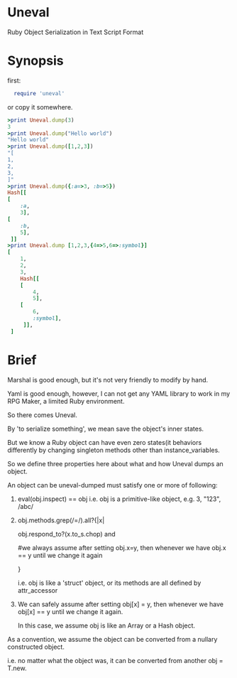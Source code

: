 Uneval
======

Ruby Object Serialization in Text Script Format


Synopsis
========
first:
```ruby
  require 'uneval' 
```
or copy it somewhere.

```ruby
>print Uneval.dump(3)
3
>print Uneval.dump("Hello world") 
"Hello world"
>print Uneval.dump([1,2,3])
"[
1,
2,
3,
]"
>print Uneval.dump({:a=>3, :b=>5})
Hash[[
[
    :a,
    3],
[
    :b,
    5],
 ]]
>print Uneval.dump [1,2,3,{4=>5,6=>:symbol}]
[
    1,
    2,
    3,
    Hash[[
    [
        4,
        5],
    [
        6,
        :symbol],
     ]],
 ]

```





Brief
=======

Marshal is good enough, but it's not very friendly to modify by hand.

Yaml is good enough, however, I can not get any YAML library to work in my RPG Maker, a limited Ruby environment.


So there comes Uneval.

By 'to serialize something', we mean save the object's inner states.

But we know a Ruby object can have even zero states(it behaviors differently by changing singleton methods other than instance_variables.

So we define three properties here about what and how Uneval dumps an object.

An object can be uneval-dumped must satisfy one or more of following:

1) eval(obj.inspect) == obj    i.e. obj is a primitive-like object, e.g. 3, "123", /abc/

2) obj.methods.grep(/=/).all?{|x|

     obj.respond_to?(x.to_s.chop) and

     #we always assume after setting obj.x=y, then whenever we have obj.x == y until we change it again

   }

   i.e. obj is like a 'struct' object, or its methods are all defined by attr_accessor

3) We can safely assume after setting obj[x] = y, then whenever we have obj[x] == y until we change it again.

   In this case, we assume obj is like an Array or a Hash object.


As a convention, we assume the object can be converted from a nullary constructed object.

i.e. no matter what the object was, it can be converted from another obj = T.new.

  

